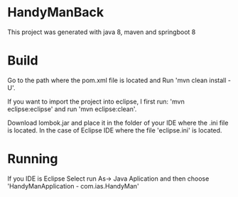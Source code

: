 # HandyManBack

This project was generated with java 8, maven and springboot 8

# Build
 Go to the path where the pom.xml file is located and Run 'mvn clean install -U'.
 
 If you want to import the project into eclipse, I first run:  'mvn eclipse:eclipse' and run 'mvn eclipse:clean'.
 
 Download lombok.jar and place it in the folder of your IDE where the .ini file is located.
 In the case of Eclipse IDE where the file 'eclipse.ini' is located.
 
# Running 
If you IDE is Eclipse Select run As-> Java Aplication and then choose 'HandyManApplication - com.ias.HandyMan'
 
 
 
